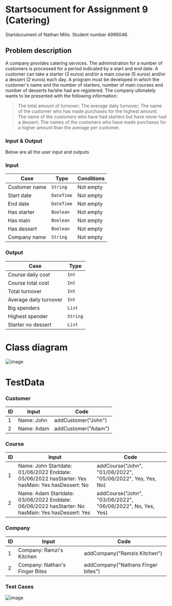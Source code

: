 # Startsocument for Assignment 9 (Catering)

Startdocument of Nathan Mills. Student number 4996046.

## Problem description

A company provides catering services. The administration for a number of
customers is processed for a period indicated by a start and end date.
A customer can take a starter (3 euros) and/or a main course (5 euros) and/or a
dessert (2 euros) each day.
A program must be developed in which the customer's name and the number
of starters, number of main courses and number of desserts he/she had are
registered. The company ultimately wants to be presented with the following
information:
> The total amount of turnover;
> The average daily turnover;
> The name of the customer who has made purchases for the highest
amount;
> The name of the customers who have had starters but have never had
a dessert;
> The names of the customers who have made purchases for a higher
amount than the average per customer. 

### Input & Output

Below are all the user input and outputs

### Input

|Case|Type|Conditions|
|----|----|----------|
|Customer name|`String`|Not empty|
|Start date|`DateTime`|Not empty|
|End date|`DateTime`|Not empty|
|Has starter|`Boolean`|Not empty|
|Has main|`Boolean`|Not empty|
|Has dessert|`Boolean`|Not empty|
|Company name|`String`|Not empty|

### Output

|Case|Type|
|----|----|
|Course daily cost|`Int`|
|Course total cost|`Int`|
|Total turnover|`Int`|
|Average daily turnover|`Int`|
|Big spenders|`List`|
|Highest spender|`String`|
|Starter no dessert|`List`|

# Class diagram

![image](https://user-images.githubusercontent.com/91469944/172644612-c93c4235-7199-4407-afec-74ddc40d328b.png)

# TestData

### Customer

|ID|Input|Code|
|--|-----|----|
|1|Name: John|addCustomer("John")|
|2|Name: Adam|addCustomer("Adam")|

### Course

|ID|Input|Code|
|--|-----|----|
|1|Name: John Startdate: 01/06/2022 Enddate: 05/06/2022 hasStarter: Yes hasMain: Yes hasDessert: No|addCourse("John", "01/06/2022", "05/06/2022", Yes, Yes, No)|
|2|Name: Adam Startdate: 03/06/2022 Enddate: 06/06/2022 hasStarter: No hasMain: Yes hasDessert: Yes|addCourse("John", "03/06/2022", "06/06/2022", No, Yes, Yes)|

### Company

|ID|Input|Code|
|--|-----|----|
|1|Company: Ramzi's Kitchen|addCompany("Ramzis Kitchen")|
|2|Company: Nathan's Finger Bites|addCompany("Nathans Finger bites")|

### Test Cases

![image](https://user-images.githubusercontent.com/91469944/173319290-2bd70462-bfd0-4ba1-bd73-df22cff5e33a.png)

